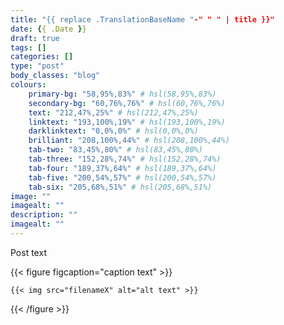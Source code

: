 ```yaml
---
title: "{{ replace .TranslationBaseName "-" " " | title }}"
date: {{ .Date }}
draft: true
tags: []
categories: []
type: "post"
body_classes: "blog"
colours:
    primary-bg: "58,95%,83%" # hsl(58,95%,83%)
    secondary-bg: "60,76%,76%" # hsl(60,76%,76%)
    text: "212,47%,25%" # hsl(212,47%,25%)
    linktext: "193,100%,19%" # hsl(193,100%,19%)
    darklinktext: "0,0%,0%" # hsl(0,0%,0%)
    brilliant: "208,100%,44%" # hsl(208,100%,44%)
    tab-two: "83,45%,80%" # hsl(83,45%,80%)
    tab-three: "152,28%,74%" # hsl(152,28%,74%)
    tab-four: "189,37%,64%" # hsl(189,37%,64%)
    tab-five: "200,54%,57%" # hsl(200,54%,57%)
    tab-six: "205,68%,51%" # hsl(205,68%,51%)
image: ""
imagealt: ""
description: ""
imagealt: ""
---
```


Post text<!--more-->

{{< figure figcaption="caption text" >}}

    {{< img src="filenameX" alt="alt text" >}}

{{< /figure >}}
